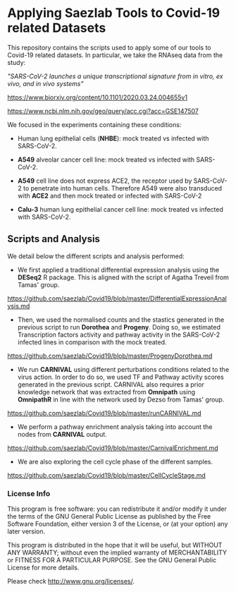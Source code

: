 # Applying Saezlab Tools to Covid-19 related Datasets

This repository contains the scripts used to apply some of our tools to Covid-19
related datasets. In particular, we take the RNAseq data from the study: 

*"SARS-CoV-2 launches a unique transcriptional signature from in vitro, ex vivo, and in vivo systems"* 

<https://www.biorxiv.org/content/10.1101/2020.03.24.004655v1>

<https://www.ncbi.nlm.nih.gov/geo/query/acc.cgi?acc=GSE147507>

We focused in the experiments containing these conditions:

+ Human lung epithelial cells (**NHBE**): mock treated vs infected with 
SARS-CoV-2. 

+ **A549** alveolar cancer cell line: mock treated vs infected with SARS-CoV-2.   

+ **A549** cell line does not express ACE2, the receptor used by SARS-CoV-2 to 
penetrate into human cells. Therefore A549 were also transduced with **ACE2** 
and then mock treated or infected with SARS-CoV-2

+ **Calu-3** human lung epithelial cancer cell line: mock treated vs 
infected with SARS-CoV-2.  

## Scripts and Analysis

We detail below the different scripts and analysis performed:

+ We first applied a traditional differential expression analysis using the 
**DESeq2** R package. This is aligned with the script of Agatha Treveil from 
Tamas' group. 

<https://github.com/saezlab/Covid19/blob/master/DifferentialExpressionAnalysis.md>

+ Then, we used the normalised counts and the stastics generated in the previous 
script to run **Dorothea** and **Progeny**. Doing so, we estimated Transcription
factors activity and pathway activity in the SARS-CoV-2 infected lines in 
comparison with the mock treated. 

<https://github.com/saezlab/Covid19/blob/master/ProgenyDorothea.md>

+ We run **CARNIVAL** using different perturbations conditions related 
to the virus action. In order to do so, we used TF and Pathway activity scores 
generated in the previous script. CARNIVAL also requires a prior knowledge 
network that was extracted from **Omnipath** using **OmnipathR** in line with
the network used by Dezso from Tamas' group. 

<https://github.com/saezlab/Covid19/blob/master/runCARNIVAL.md>

+ We perform a pathway enrichment analysis taking into account the nodes
from **CARNIVAL** output.

<https://github.com/saezlab/Covid19/blob/master/CarnivalEnrichment.md>

+ We are also exploring the cell cycle phase of the different samples.

<https://github.com/saezlab/Covid19/blob/master/CellCycleStage.md>

### License Info

This program is free software: you can redistribute it and/or modify it under 
the terms of the GNU General Public License as published by the Free Software 
Foundation, either version 3 of the License, or (at your option) any later 
version.

This program is distributed in the hope that it will be useful, but WITHOUT ANY 
WARRANTY; without even the implied warranty of MERCHANTABILITY or FITNESS FOR 
A PARTICULAR PURPOSE. See the GNU General Public License for more details.

Please check http://www.gnu.org/licenses/.
